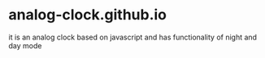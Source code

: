 # analog-clock.github.io
it is an analog clock based on javascript and has functionality of night and day mode
